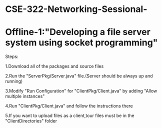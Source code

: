 # CSE-322-Networking-Sessional-

# Offline-1:"Developing a file server system using socket programming"

Steps:

1.Download all of the packages and source files

2.Run the "ServerPkg/Server.java" file.(Server should be always up and running)

3.Modify "Run Configuration" for "ClientPkg/Client.java" by adding "Allow multiple instances"

4.Run "ClientPkg/Client.java" and follow the instructions there

5.If you want to upload files as a client,tour files must be in the "ClientDirectories" folder


